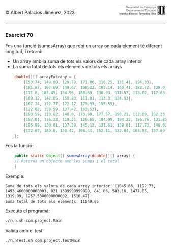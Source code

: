 <div style="display: flex; width: 100%;">
    <div style="flex: 1; padding: 0px;">
        <p>© Albert Palacios Jiménez, 2023</p>
    </div>
    <div style="flex: 1; padding: 0px; text-align: right;">
        <img src="../../assets/ieti.png" height="32" alt="Logo de IETI" style="max-height: 32px;">
    </div>
</div>
<hr/>

### Exercici 70

Fes una funció (sumesArray) que rebi un array on cada element té diferent longitud, i retorni:

* Un array amb la suma de tots els valors de cada array interior
* La suma total de tots els elements de tots els arrays

```java
    double[][] arrayExtrany = {
        {153.74, 149.08, 129.79, 171.06, 116.25, 131.41, 194.33},
        {181.87, 167.69, 149.67, 108.23, 103.14, 160.41, 182.72, 139.0},
        {171.8, 185.45, 134.96, 188.69, 130.93, 171.57, 113.02, 117.68, 163.42, 115.94},
        {169.12, 142.05, 159.83, 111.91, 113.3, 124.93},
        {167.24, 172.77, 172.17, 173.33, 155.55},
        {122.62, 159.59, 137.42, 163.53},
        {198.59, 110.02, 140.0, 173.99, 177.57, 198.21, 112.09, 182.33, 185.05},
        {197.01, 176.23, 119.21, 129.65, 184.99, 194.32, 186.76, 131.82},
        {196.99, 130.01, 137.59, 145.12, 131.61, 138.01, 117.73, 148.02, 112.45},
        {172.67, 189.0, 150.42, 106.44, 152.11, 122.04, 163.53, 157.69, 178.01, 124.56}
    };
```

Fes la funció:
```java
    public static Object[] sumesArray(double[][] array) {
    // Retorna un objecte amb les sumes i el total
    }
```

Exemple:
```text
Suma de tots els valors de cada array interior: [1045.66, 1192.73, 1493.4600000000003, 821.1399999999999, 841.06, 583.16, 1477.85, 1319.99, 1257.5300000000002, 1516.47]
Suma total de tots els elements: 11549.05
```

Executa el programa:
```bash
./run.sh com.project.Main
```

Valida amb el test:
```bash
./runTest.sh com.project.TestMain
```
